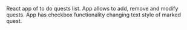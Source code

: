 React app of to do quests list.
App allows to add, remove and modify quests.
App has checkbox functionality changing text style of marked quest.
